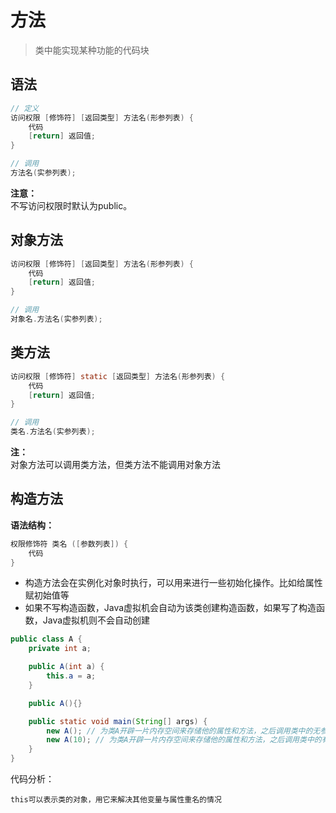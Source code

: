 # 方法

> 类中能实现某种功能的代码块

## 语法

```java
// 定义
访问权限 [修饰符] [返回类型] 方法名(形参列表) {
    代码
    [return] 返回值;
}

// 调用
方法名(实参列表);
```

**注意：**  
    不写访问权限时默认为public。

## 对象方法

```java
访问权限 [修饰符] [返回类型] 方法名(形参列表) {
    代码
    [return] 返回值;
}

// 调用
对象名.方法名(实参列表);
```

## 类方法

```java
访问权限 [修饰符] static [返回类型] 方法名(形参列表) {
    代码
    [return] 返回值;
}

// 调用
类名.方法名(实参列表);
```

**注：**  
    对象方法可以调用类方法，但类方法不能调用对象方法

## 构造方法

**语法结构：**
```java
权限修饰符 类名 ([参数列表]) {
    代码
}
```

* 构造方法会在实例化对象时执行，可以用来进行一些初始化操作。比如给属性赋初始值等
* 如果不写构造函数，Java虚拟机会自动为该类创建构造函数，如果写了构造函数，Java虚拟机则不会自动创建

```java
public class A {
    private int a;

    public A(int a) {
        this.a = a;
    }

    public A(){}

    public static void main(String[] args) {
        new A(); // 为类A开辟一片内存空间来存储他的属性和方法，之后调用类中的无参构造方法
        new A(10); // 为类A开辟一片内存空间来存储他的属性和方法，之后调用类中的有参构造方法，一般用来初始化属性。
    }
}
```

代码分析：
```
this可以表示类的对象，用它来解决其他变量与属性重名的情况
```
